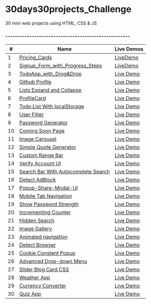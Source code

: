 # 30days30projects_Challenge
30 mini web projects using HTML, CSS &amp; JS
### ----------------------------------------------------

| #  | Name                          | Live Demos |
| ---| ----------------------------- |----------- |
| 1  | [Pricing_Cards](https://github.com/manirDev/30days30projects_Challenge/tree/main/Pricing_Cards)|[LiveDemo](https://manirdev.github.io/30days30projects_Challenge/Pricing_Cards/)|
| 2  | [Signup_Form_with_Progress_Steps](https://github.com/manirDev/30days30projects_Challenge/tree/main/Signup%20with%20Progress%20Steps) |[LiveDemo](https://manirdev.github.io/30days30projects_Challenge/Signup%20with%20Progress%20Steps/)|
| 3 |[TodoApp_with_Drog&Drop](https://github.com/manirDev/30days30projects_Challenge/tree/main/TodoApp_with_Drog%26Drop) | [Live Demo](https://manirdev.github.io/30days30projects_Challenge/TodoApp_with_Drog&Drop/) |
| 4 | [Github Profile](https://github.com/manirDev/30days30projects_Challenge/tree/main/Github%20Profile) | [Live Demo](https://manirdev.github.io/30days30projects_Challenge/Github%20Profile/) |
| 5 | [Lists Expand and Collapse](https://github.com/manirDev/30days30projects_Challenge/tree/main/List_Expand_Collapse)| [Live Demo](https://manirdev.github.io/30days30projects_Challenge/List_Expand_Collapse/)|
| 6 | [ProfileCard](https://github.com/manirDev/30days30projects_Challenge/tree/main/ProfileCard) | [Live Demo](https://manirdev.github.io/30days30projects_Challenge/ProfileCard/)|
| 7 | [Todo List With localStorage](https://github.com/manirDev/30days30projects_Challenge/tree/main/TodoList_with_LocalStorage) | [Live Demo](https://manirdev.github.io/30days30projects_Challenge/TodoList_with_LocalStorage/)|
| 8 | [User Filter](https://github.com/manirDev/30days30projects_Challenge/tree/main/User_Filter) | [Live Demo](https://manirdev.github.io/30days30projects_Challenge/User_Filter/)|
| 9 | [Password Generator](https://github.com/manirDev/30days30projects_Challenge/tree/main/Password_Generator) | [Live Demo](https://manirdev.github.io/30days30projects_Challenge/Password_Generator/)|
| 10 | [Coming Soon Page](https://github.com/manirDev/30days30projects_Challenge/tree/main/Coming_Soon_Page) | [Live Demo](https://manirdev.github.io/30days30projects_Challenge/Coming_Soon_Page/)|
| 11 | [Image Carousel](https://github.com/manirDev/30days30projects_Challenge/tree/main/Image_Carousel) | [Live Demo](https://manirdev.github.io/30days30projects_Challenge/Image_Carousel/)|
| 12 | [Simple Quote Generator](https://github.com/manirDev/30days30projects_Challenge/tree/main/Simple_Quote_Generator) | [Live Demo](https://manirdev.github.io/30days30projects_Challenge/Simple_Quote_Generator/)|
| 13 | [Custom Range Bar](https://github.com/manirDev/30days30projects_Challenge/tree/main/Custom_range_bar)| [Live Demo](https://manirdev.github.io/30days30projects_Challenge/Custom_range_bar/)|
| 14 | [Verify Account UI](https://github.com/manirDev/30days30projects_Challenge/tree/main/Verify_Account_UI) | [Live Demo](https://manirdev.github.io/30days30projects_Challenge/Verify_Account_UI/)|
| 15 | [Search Bar With Autocomplete Search](https://github.com/manirDev/30days30projects_Challenge/tree/main/Search-Bar-with-Autocomplete) | [Live Demo](https://manirdev.github.io/30days30projects_Challenge/Search-Bar-with-Autocomplete/)|
| 16 | [Detect AdBlock](https://github.com/manirDev/30days30projects_Challenge/tree/main/Detect-AdBlock) | [Live Demo](https://manirdev.github.io/30days30projects_Challenge/Detect-AdBlock/)|
| 17 | [Popup-Share-Modal-UI](https://github.com/manirDev/30days30projects_Challenge/tree/main/Popup-Share-Modal-UI/) | [Live Demo](https://manirdev.github.io/30days30projects_Challenge/Popup-Share-Modal-UI/)|
| 18 | [Mobile Tab Navigation](https://github.com/manirDev/30days30projects_Challenge/tree/main/Mobile-tab-navigation/) | [Live Demo](https://manirdev.github.io/30days30projects_Challenge/Mobile-tab-navigation/)|
| 19 | [Show Password Strength](https://github.com/manirDev/30days30projects_Challenge/tree/main/Show-Password-Strength/) | [Live Demo](https://manirdev.github.io/30days30projects_Challenge/Show-Password-Strength/)|
| 20 | [Incrementing Counter](https://github.com/manirDev/30days30projects_Challenge/tree/main/Incrementing-Counter/) | [Live Demo](https://manirdev.github.io/30days30projects_Challenge/Incrementing-Counter/)|
| 21 | [Hidden Search](https://github.com/manirDev/30days30projects_Challenge/tree/main/Hidden-Search/) | [Live Demo](https://manirdev.github.io/30days30projects_Challenge/Hidden-Search/)|
| 22 | [Image Gallery](https://github.com/manirDev/30days30projects_Challenge/tree/main/Image-Gallery/) | [Live Demo](https://manirdev.github.io/30days30projects_Challenge/Image-Gallery/)|
| 23 | [Animated navigation](https://github.com/manirDev/30days30projects_Challenge/tree/main/Animated-navigation/) | [Live Demo](https://manirdev.github.io/30days30projects_Challenge/Animated-navigation/)|
| 24 | [Detect Browser](https://github.com/manirDev/30days30projects_Challenge/tree/main/Detect-Browser) | [Live Demo](https://manirdev.github.io/30days30projects_Challenge/Detect-Browser/)|
| 25 | [Cookie Constent Popup](https://github.com/manirDev/30days30projects_Challenge/tree/main/Cookie-Constent-Popup) | [Live Demo](https://manirdev.github.io/30days30projects_Challenge/Cookie-Constent-Popup/)|
| 26 | [Advanced Drop-down Menu](https://github.com/manirDev/30days30projects_Challenge/tree/main/Advanced-Drop-down-Menu) | [Live Demo](https://manirdev.github.io/30days30projects_Challenge/Advanced-Drop-down-Menu/)|
| 27 | [Slider Blog Card CSS](https://github.com/manirDev/30days30projects_Challenge/tree/main/Slider-Blog-Card-CSS) | [Live Demo](https://manirdev.github.io/30days30projects_Challenge/Slider-Blog-Card-CSS/)|
| 28 | [Weather App](https://github.com/manirDev/30days30projects_Challenge/tree/main/Weather-app-js) | [Live Demo](https://manirdev.github.io/30days30projects_Challenge/Weather-app-js/)|
| 29 | [Currency Converter](https://github.com/manirDev/30days30projects_Challenge/tree/main/Currency-Converter) | [Live Demo](https://manirdev.github.io/30days30projects_Challenge/Currency-Converter)|
| 30 | [Quiz App](https://github.com/manirDev/30days30projects_Challenge/tree/main/Quiz-App) | [Live Demo](https://manirdev.github.io/30days30projects_Challenge/Quiz-App/)|

